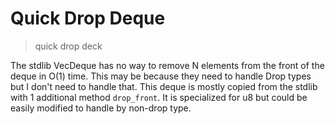# Quick Drop Deque
> quick drop deck


The stdlib VecDeque has no way to remove N elements from the front of the deque in O(1) time. This may be because they need to handle 
Drop types but I don't need to handle that. This deque is mostly copied from the stdlib with 1 additional method `drop_front`. It is specialized for u8 but could 
be easily modified to handle by non-drop type.